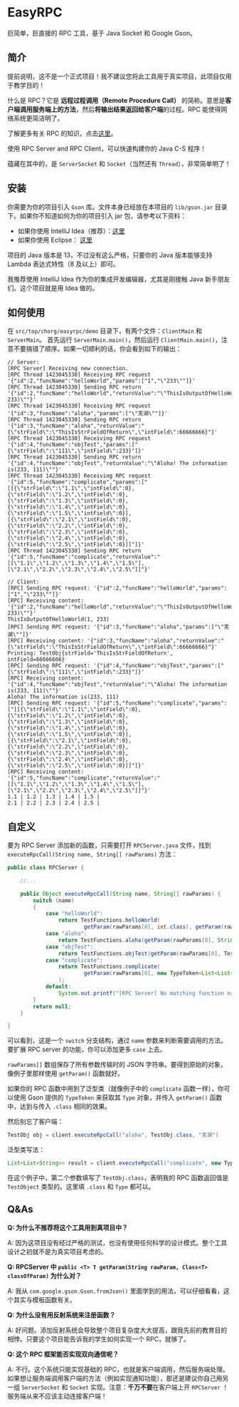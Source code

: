 # EasyRPC
巨简单，巨直接的 RPC 工具，基于 Java Socket 和 Google Gson。

## 简介
提前说明，这不是一个正式项目！我不建议您将此工具用于真实项目，此项目仅用于教学目的！

什么是 RPC？它是 **远程过程调用（Remote Procedure Call）** 的简称。意思是**客户端调用服务端上的方法**，然后**将输出结果返回给客户端**的过程。RPC 能使得网络系统更简洁明了。

了解更多有关 RPC 的知识，点击[这里](https://baike.baidu.com/item/远程过程调用/7854346?fromtitle=RPC&fromid=609861&fr=aladdin)。

使用 RPC Server and RPC Client，可以快速构建你的 Java C-S 程序！

蕴藏在其中的，是 `ServerSocket` 和 `Socket`（当然还有 `Thread`），非常简单明了！

## 安装
你需要为你的项目引入 `Gson` 库。文件本身已经放在本项目的 `lib/gson.jar` 目录下。如果你不知道如何为你的项目引入 jar 包，请参考以下资料：
- 如果你使用 IntelliJ Idea（推荐）：[这里](https://jingyan.baidu.com/article/ff42efa9f8161bc19e220225.html)
- 如果你使用 Eclipse： [这里](https://blog.csdn.net/qq_21808961/article/details/81215590)

项目的 Java 版本是 13，不过没有这么严格，只要你的 Java 版本能够支持 Lambda 表达式特性（8 及以上）即可。

我推荐使用 IntelliJ Idea 作为你的集成开发编辑器，尤其是刚接触 Java 新手朋友们。这个项目就是用 Idea 做的。

## 如何使用
在 `src/top/chorg/easyrpc/demo` 目录下，有两个文件：`ClientMain` 和 `ServerMain`。 首先运行 `ServerMain.main()`，然后运行 `ClientMain.main()`，注意不要搞错了顺序。如果一切顺利的话，你会看到如下的输出：

```
// Server:
[RPC Server] Receiving new connection.
[RPC Thread 1423045330] Receiving RPC request '{"id":2,"funcName":"helloWorld","params":["1","\"233\""]}'
[RPC Thread 1423045330] Sending RPC return '{"id":2,"funcName":"helloWorld","returnValue":"\"ThisIsOutputOfHelloWorld(1, 233)\""}'
[RPC Thread 1423045330] Receiving RPC request '{"id":3,"funcName":"aloha","params":["\"芜湖\""]}'
[RPC Thread 1423045330] Sending RPC return '{"id":3,"funcName":"aloha","returnValue":"{\"strField\":\"ThisIsStrFieldOfReturn\",\"intField\":66666666}"}'
[RPC Thread 1423045330] Receiving RPC request '{"id":4,"funcName":"objTest","params":["{\"strField\":\"111\",\"intField\":233}"]}'
[RPC Thread 1423045330] Sending RPC return '{"id":4,"funcName":"objTest","returnValue":"\"Aloha! The information is(233, 111)\""}'
[RPC Thread 1423045330] Receiving RPC request '{"id":5,"funcName":"complicate","params":["[[{\"strField\":\"1.1\",\"intField\":0},{\"strField\":\"1.2\",\"intField\":0},{\"strField\":\"1.3\",\"intField\":0},{\"strField\":\"1.4\",\"intField\":0},{\"strField\":\"1.5\",\"intField\":0}],[{\"strField\":\"2.1\",\"intField\":0},{\"strField\":\"2.2\",\"intField\":0},{\"strField\":\"2.3\",\"intField\":0},{\"strField\":\"2.4\",\"intField\":0},{\"strField\":\"2.5\",\"intField\":0}]]"]}'
[RPC Thread 1423045330] Sending RPC return '{"id":5,"funcName":"complicate","returnValue":"[[\"1.1\",\"1.2\",\"1.3\",\"1.4\",\"1.5\"],[\"2.1\",\"2.2\",\"2.3\",\"2.4\",\"2.5\"]]"}'

// Client:
[RPC] Sending RPC request: '{"id":2,"funcName":"helloWorld","params":["1","\"233\""]}'
[RPC] Receiving content: '{"id":2,"funcName":"helloWorld","returnValue":"\"ThisIsOutputOfHelloWorld(1, 233)\""}'
ThisIsOutputOfHelloWorld(1, 233)
[RPC] Sending RPC request: '{"id":3,"funcName":"aloha","params":["\"芜湖\""]}'
[RPC] Receiving content: '{"id":3,"funcName":"aloha","returnValue":"{\"strField\":\"ThisIsStrFieldOfReturn\",\"intField\":66666666}"}'
Printing: TestObj{strField='ThisIsStrFieldOfReturn', intField=66666666}
[RPC] Sending RPC request: '{"id":4,"funcName":"objTest","params":["{\"strField\":\"111\",\"intField\":233}"]}'
[RPC] Receiving content: '{"id":4,"funcName":"objTest","returnValue":"\"Aloha! The information is(233, 111)\""}'
Aloha! The information is(233, 111)
[RPC] Sending RPC request: '{"id":5,"funcName":"complicate","params":["[[{\"strField\":\"1.1\",\"intField\":0},{\"strField\":\"1.2\",\"intField\":0},{\"strField\":\"1.3\",\"intField\":0},{\"strField\":\"1.4\",\"intField\":0},{\"strField\":\"1.5\",\"intField\":0}],[{\"strField\":\"2.1\",\"intField\":0},{\"strField\":\"2.2\",\"intField\":0},{\"strField\":\"2.3\",\"intField\":0},{\"strField\":\"2.4\",\"intField\":0},{\"strField\":\"2.5\",\"intField\":0}]]"]}'
[RPC] Receiving content: '{"id":5,"funcName":"complicate","returnValue":"[[\"1.1\",\"1.2\",\"1.3\",\"1.4\",\"1.5\"],[\"2.1\",\"2.2\",\"2.3\",\"2.4\",\"2.5\"]]"}'
1.1 | 1.2 | 1.3 | 1.4 | 1.5 | 
2.1 | 2.2 | 2.3 | 2.4 | 2.5 | 

```

## 自定义
要为 RPC Server 添加新的函数，只需要打开 `RPCServer.java` 文件，找到 `executeRpcCall(String name, String[] rawParams)` 方法：

```java
public class RPCServer {

    //...
    
    public Object executeRpcCall(String name, String[] rawParams) {
        switch (name)
        {
            case "helloWorld":
                return TestFunctions.helloWorld(
                        getParam(rawParams[0], int.class), getParam(rawParams[1], String.class));
            case "aloha":
                return TestFunctions.aloha(getParam(rawParams[0], String.class));
            case "objTest":
                return TestFunctions.objTest(getParam(rawParams[0], TestObj.class));
            case "complicate":
                return TestFunctions.complicate(
                        getParam(rawParams[0], new TypeToken<List<List<TestObj>>>(){}.getType())
                );
            default:
                System.out.printf("[RPC Server] No matching function name '%s'.\n", name);
        }
        return null;
    }

}
```

可以看到，这是一个 `switch` 分支结构，通过 `name` 参数来判断需要调用的方法。要扩展 RPC server 的功能，你可以添加更多 `case` 上去。

`rawParams[]` 数组保存了所有参数传输时的 JSON 字符串。要得到原始的对象，像例子里那样使用 `getParam()` 函数就好。

如果你的 RPC 函数中用到了泛型类（就像例子中的 `complicate` 函数一样），你可以使用 Gson 提供的 `TypeToken` 来获取其 `Type` 对象，并传入 `getParam()` 函数中，达到与传入 `.class` 相同的效果。

然后别忘了客户端：

```java
TestObj obj = client.executeRpcCall("aloha", TestObj.class, "芜湖")
```

泛型类写法：

```java
List<List<String>> result = client.executeRpcCall("complicate", new TypeToken<List<List<String>>>(){}.getType(), reqData);
```

在这个例子中，第二个参数填写了 `TestObj.class`，表明我的 RPC 函数返回值是 `TestObject` 类型的。这里填 `.class` 和 `Type` 都可以。

## Q&As
**Q: 为什么不推荐将这个工具用到真项目中？**

A: 因为这项目没有经过严格的测试，也没有使用任何科学的设计模式。整个工具设计之初就不是为真实项目考虑的。

**Q: RPCServer 中 `public <T> T getParam(String rawParam, Class<T> classOfParam)` 为什么对？**

A: 我从 `com.google.gson.Gson.fromJson()` 里面学到的用法，可以仔细看看，这个其实与模板函数有关。

**Q: 为什么没有用反射系统来注册函数？**

A: 好问题。添加反射系统会导致整个项目复杂度大大提高，跟我先前的教育目的相悖。只要这个项目能告诉我的学生如何实现一个 RPC，就够了。

**Q: 这个 RPC 框架能否实现双向通信呢？**

A: 不行。这个系统只能实现基础的 RPC，也就是客户端调用，然后服务端处理。如果想让服务端调用客户端的方法（例如实现通知功能），那还是建议你自己用另一组 `ServerSocket` 和 `Socket` 实现。注意：**千万不要**在客户端上开 `RPCServer` ！服务端从来不应该主动连接客户端！
